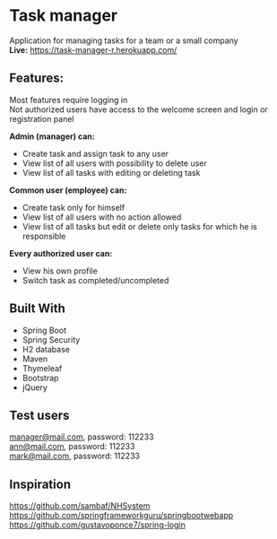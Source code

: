 # Task manager  

Application for managing tasks for a team or a small company  
**Live:** https://task-manager-r.herokuapp.com/  
  
## Features:
Most features require logging in   
Not authorized users have access to the welcome screen and login or registration panel
	
**Admin (manager) can:**
-	Create task and assign task to any user
-	View list of all users with possibility to delete user
-	View list of all tasks with editing or deleting task
	
**Common user (employee) can:**
-	Create task only for himself
-	View list of all users with no action allowed
-	View list of all tasks but edit or delete only tasks for which he is responsible 
	
**Every authorized user can:** 
-	View his own profile
-	Switch task as completed/uncompleted


## Built With
* Spring Boot
* Spring Security
* H2 database
* Maven 
* Thymeleaf
* Bootstrap
* jQuery

## Test users
manager@mail.com, password: 112233  
ann@mail.com, password: 112233  
mark@mail.com, password: 112233
  
  
## Inspiration
https://github.com/sambaf/NHSystem  
https://github.com/springframeworkguru/springbootwebapp  
https://github.com/gustavoponce7/spring-login 